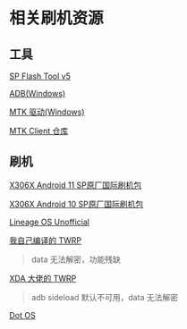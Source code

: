 # 相关刷机资源

## 工具

[SP Flash Tool v5](https://pan.huang1111.cn/s/eNNxjfg)

[ADB(Windows)](https://pan.huang1111.cn/s/vVV5miE)

[MTK 驱动(Windows)](https://mtkdriver.com/wp-content/uploads/MTK-Driver-v5.2307.zip)

[MTK Client 仓库](https://github.com/bkerler/mtkclient)

## 刷机

[X306X Android 11 SP原厂国际刷机包](https://pan.huang1111.cn/s/qggeXT3)

[X306X Android 10 SP原厂国际刷机包](https://pan.huang1111.cn/s/Qzz1GIm)

[Lineage OS Unofficial](https://ota.vistaslayer.ovh/)

[我自己编译的 TWRP](https://github.com/FTS427/twrp_dt_X306F/releases/)

> data 无法解密，功能残缺

[XDA 大佬的 TWRP](https://github.com/DevZillion/android_device_lenovo_amar/releases)

> adb sideload 默认不可用，data 无法解密

[Dot OS](https://www.droidontime.com/)
